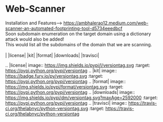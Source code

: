 # Web-Scanner
Installation and Features--> https://ambhalerao12.medium.com/web-scanner-an-automated-footprinting-tool-d5734eeedbcf  <br>
Soon subdomain enumeration on the target domain using a dictionary attack would also be added!  <br>
This would list all the subdomains of the domain that we are scanning. <br>
<br>
|  |license| |kit| |format| |downloads| |travisci|

.. |license| image:: https://img.shields.io/pypi/l/versiontag.svg
    :target: https://pypi.python.org/pypi/versiontag
.. |kit| image:: https://badge.fury.io/py/versiontag.svg
    :target: https://pypi.python.org/pypi/versiontag
.. |format| image:: https://img.shields.io/pypi/format/versiontag.svg
    :target: https://pypi.python.org/pypi/versiontag
.. |downloads| image:: https://img.shields.io/pypi/dm/versiontag.svg?maxAge=2592000
    :target: https://pypi.python.org/pypi/versiontag
.. |travisci| image:: https://travis-ci.org/thelabnyc/python-versiontag.svg
    :target: https://travis-ci.org/thelabnyc/python-versiontag
